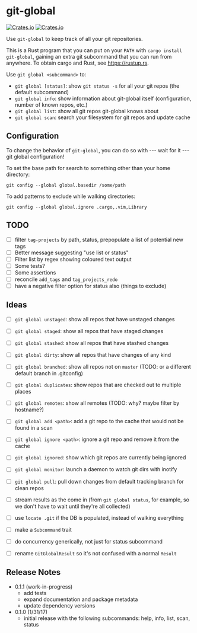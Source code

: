 # git-global

[![Crates.io](https://img.shields.io/crates/v/git-global.svg)](https://crates.io/crates/git-global)
[![Crates.io](https://img.shields.io/crates/d/git-global.svg)](https://crates.io/crates/git-global)

Use `git-global` to keep track of all your git repositories.

This is a Rust program that you can put on your `PATH` with `cargo install
git-global`, gaining an extra git subcommand that you can run from anywhere. To
obtain cargo and Rust, see https://rustup.rs.

Use `git global <subcommand>` to:

* `git global [status]`: show `git status -s` for all your git repos (the
  default subcommand)
* `git global info`: show information about git-global itself (configuration,
  number of known repos, etc.)
* `git global list`: show all git repos git-global knows about
* `git global scan`: search your filesystem for git repos and update cache

## Configuration

To change the behavior of `git-global`, you can do so with --- wait for it
--- git global configuration!

To set the base path for search to something other than your home directory:
```
git config --global global.basedir /some/path
```

To add patterns to exclude while walking directories:
```
git config --global global.ignore .cargo,.vim,Library
```

## TODO
- [ ] filter `tag-projects` by path, status, prepopulate a list of potential new tags
- [ ] Better message suggesting "use list or status"
- [ ] Filter list by regex showing coloured text output
- [ ] Some tests?
- [ ] Some assertions
- [ ] reconcile `add_tags` and `tag_projects_redo`
- [ ] have a negative filter option for status also (things to exclude)

## Ideas

* [ ] `git global unstaged`: show all repos that have unstaged changes
* [ ] `git global staged`: show all repos that have staged changes
* [ ] `git global stashed`: show all repos that have stashed changes
* [ ] `git global dirty`: show all repos that have changes of any kind
* [ ] `git global branched`: show all repos not on `master` (TODO: or a different
  default branch in .gitconfig)
* [ ] `git global duplicates`: show repos that are checked out to multiple places
* [ ] `git global remotes`: show all remotes (TODO: why? maybe filter by hostname?)

* [ ] `git global add <path>`: add a git repo to the cache that would not be found in a scan
* [ ] `git global ignore <path>`: ignore a git repo and remove it from the cache
* [ ] `git global ignored`: show which git repos are currently being ignored
* [ ] `git global monitor`: launch a daemon to watch git dirs with inotify
* [ ] `git global pull`: pull down changes from default tracking branch for clean repos

* [ ] stream results as the come in (from `git global status`, for example, so we don't
  have to wait until they're all collected)
* [ ] use `locate .git` if the DB is populated, instead of walking everything
* [ ] make a `Subcommand` trait
* [ ] do concurrency generically, not just for status subcommand
* [ ] rename `GitGlobalResult` so it's not confused with a normal `Result`

## Release Notes

* 0.1.1 (work-in-progress)
  * add tests
  * expand documentation and package metadata
  * update dependency versions
* 0.1.0 (1/31/17)
  * initial release with the following subcommands: help, info, list, scan, status
